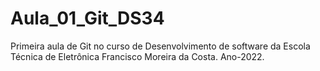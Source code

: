 # Aula_01_Git_DS34
Primeira aula de Git no curso de Desenvolvimento de software da Escola Técnica de Eletrônica Francisco Moreira da Costa. Ano-2022.
